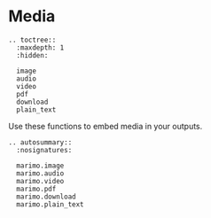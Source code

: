 # Media

```{eval-rst}
.. toctree::
  :maxdepth: 1
  :hidden:

  image
  audio
  video
  pdf
  download
  plain_text
```

Use these functions to embed media in your outputs.

```{eval-rst}
.. autosummary::
  :nosignatures:

  marimo.image
  marimo.audio
  marimo.video
  marimo.pdf
  marimo.download
  marimo.plain_text
```
